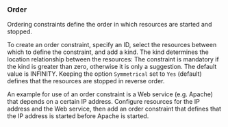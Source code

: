 ### Order

Ordering constraints define the order in which resources are started
and stopped.

To create an order constraint, specify an ID, select the resources
between which to define the constraint, and add a kind. The kind
determines the location relationship between the resources: The
constraint is mandatory if the kind is greater than zero, otherwise
it is only a suggestion. The default value is INFINITY. Keeping the
option `Symmetrical` set to `Yes` (default) defines that the resources
are stopped in reverse order.

An example for use of an order constraint is a Web service
(e.g. Apache) that depends on a certain IP address. Configure
resources for the IP address and the Web service, then add an order
constraint that defines that the IP address is started before Apache
is started.
